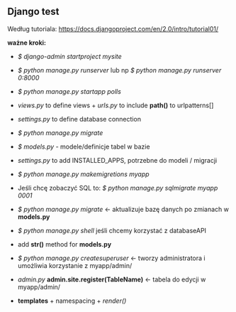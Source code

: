 ## Django test

Według tutoriala: https://docs.djangoproject.com/en/2.0/intro/tutorial01/

**ważne kroki:**
* *$ django-admin startproject mysite*<br>
* *$ python manage.py runserver* lub np *$ python manage.py runserver 0:8000*
* *$ python manage.py startapp polls*
* *views.py* to define views + *urls.py* to include **path()** to urlpatterns[] 

* *settings.py* to define database connection
* *$ python manage.py migrate*
* *$ models.py* - modele/definicje tabel w bazie
* *settings.py* to add INSTALLED_APPS, potrzebne do modeli / migracji
* *$ python manage.py makemigretions myapp*
* Jeśli chcę zobaczyć SQL to: *$ python manage.py sqlmigrate myapp 0001*
* *$ python manage.py migrate* <- aktualizuje bazę danych po zmianach w **models.py**
* *$ python manage.py shell* jeśli chcemy korzystać z databaseAPI
* add **__str__()** method for **models.py**
* *$ python manage.py createsuperuser* <- tworzy administratora i umożliwia korzystanie z myapp/admin/
* *admin.py* **admin.site.register(TableName)** <- tabela do edycji w myapp/admin/

* **templates** + namespacing + *render()*


